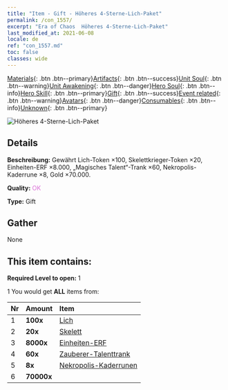 ```yaml
---
title: "Item - Gift - Höheres 4-Sterne-Lich-Paket"
permalink: /con_1557/
excerpt: "Era of Chaos  Höheres 4-Sterne-Lich-Paket"
last_modified_at: 2021-06-08
locale: de
ref: "con_1557.md"
toc: false
classes: wide
---
```

 [Materials](/ItemsDE/){: .btn .btn--primary}[Artifacts](/ItemsDE/Artifacts/){: .btn .btn--success}[Unit Soul](/ItemsDE/UnitSoul/){: .btn .btn--warning}[Unit Awakening](/ItemsDE/UnitAwakening/){: .btn .btn--danger}[Hero Soul](/ItemsDE/HeroSoul/){: .btn .btn--info}[Hero Skill](/ItemsDE/HeroSkill/){: .btn .btn--primary}[Gift](/ItemsDE/Gift/){: .btn .btn--success}[Event related](/ItemsDE/Events/){: .btn .btn--warning}[Avatars](/ItemsDE/Avatars/){: .btn .btn--danger}[Consumables](/ItemsDE/Consumables/){: .btn .btn--info}[Unknown](/ItemsDE/Unknown/){: .btn .btn--primary}

 ![Höheres 4-Sterne-Lich-Paket](/images/t/i_907167.png)

## Details
 **Beschreibung:** Gewährt Lich-Token ×100, Skelettkrieger-Token ×20, Einheiten-ERF ×8.000, „Magisches Talent“-Trank ×60, Nekropolis-Kaderrune ×8, Gold ×70.000.

 **Quality:** <span style="color: #DA70D6">OK</span>

 **Type:** Gift

## Gather

  None

## This item contains:

 **Required Level to open:** 1

 1 You would get **ALL** items  from:

  | Nr | Amount |     Item    |
  |:---|:-------|:------------|
  | 1 |  **100x** | [Lich](/ItemsDE/unt_212/) |  | 
  | 2 |  **20x** | [Skelett](/ItemsDE/unt_208/) |  | 
  | 3 |  **8000x** | [Einheiten-ERF](/ItemsDE/con_902/) |  | 
  | 4 |  **60x** | [Zauberer-Talenttrank](/ItemsDE/con_790/) |  | 
  | 5 |  **8x** | [Nekropolis-Kaderrunen](/ItemsDE/con_755/) |  | 
  | 6 |  **70000x** | <i class="fas fa-coins"/> |  | 
